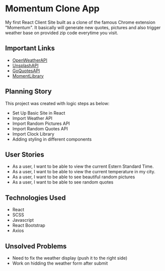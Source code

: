 # Momentum Clone App

My first React Client Site built as a clone of the famous Chrome extension "Momentum".
It basically will generate new quotes, pictures and also trigger weather base on provided zip code everytime you visit.

## Important Links
- [OpenWeatherAPI](https://openweathermap.org/api)
- [UnsplashAPI](https://unsplash.com/developers)
- [GoQuotesAPI](https://goquotes.docs.apiary.io/#reference/get-random-quote(s))
- [MomentLibrary](https://momentjs.com/)

## Planning Story
This project was created with logic steps as below:

- Set Up Basic Site in React
- Import Weather API
- Import Random Pictures API
- Import Random Quotes API
- Import Clock Library
- Adding styling in different components

## User Stories
- As a user, I want to be able to view the current Estern Standard Time.
- As a user, I want to be able to view the current temperature in my city.
- As a user, I want to be able to see beautiful random pictures
- As a user, I want to be able to see random quotes

## Technologies Used
- React
- SCSS
- Javascript
- React Bootstrap
- Axios

## Unsolved Problems
- Need to fix the weather display (push it to the right side)
- Work on hidding the weather form after submit